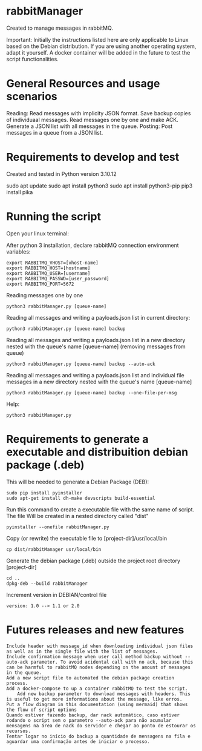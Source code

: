 # rabbitManager
Created to manage messages in rabbitMQ.

Important: Initially the instructions listed here are only applicable to Linux based on the Debian distribution. If you are using another operating system, adapt it yourself. A docker container will be added in the future to test the script functionalities.


# General Resources and usage scenarios
Reading:
    Read messages with implicity JSON format.
    Save backup copies of individuaal messages.
    Read messages one by one and make ACK.
    Generate a JSON list with all messages in the queue.
Posting:
    Post messages in a queue from a JSON list.


# Requirements to develop and test
Created and tested in Python version 3.10.12

sudo apt update
sudo apt install python3
sudo apt install python3-pip
pip3 install pika

# Running the script

Open your linux terminal:

After python 3 installation, declare rabbitMQ connection environment variables:

    export RABBITMQ_VHOST=[vhost-name]
    export RABBITMQ_HOST=[hostname]
    export RABBITMQ_USER=[username]
    export RABBITMQ_PASSWD=[user_password]
    export RABBITMQ_PORT=5672

Reading messages one by one

    python3 rabbitManager.py [queue-name]

Reading all messages and writing a payloads.json list in current directory:

    python3 rabbitManager.py [queue-name] backup

Reading all messages and writing a payloads.json list in a new directory nested with the queue's name [queue-name] (removing messages from queue)

    python3 rabbitManager.py [queue-name] backup --auto-ack

Reading all messages and writing a payloads.json list and individual file messages in a new directory nested with the queue's name [queue-name]

    python3 rabbitManager.py [queue-name] backup --one-file-per-msg


Help:

    python3 rabbitManager.py

# Requirements to generate a executable and distribuition debian package (.deb)
This will be needed to generate a Debian Package (DEB):

    sudo pip install pyinstaller
    sudo apt-get install dh-make devscripts build-essential

Run this command to create a executable file with the same name of script. The file Will be created in a nested directory called "dist"

    pyinstaller --onefile rabbitManager.py

Copy (or rewrite) the executable file to [project-dir]/usr/local/bin

    cp dist/rabbitManager usr/local/bin    

Generate the debian package (.deb) outside the project root directory [project-dir]

    cd ..
    dpkg-deb --build rabbitManager

Increment version in DEBIAN/control file

    version: 1.0 --> 1.1 or 2.0


# Futures releases and new features

	Include header with message_id when downloading individual json files as well as in the single file with the list of messages.
	Include confirmation message when user call method backup without --auto-ack parameter. To avoid acidental call with no ack, because this can be harmful to rabbitMQ nodes depending on the amount of messages in the queue.
	Add a new script file to automated the debian package creation process.
	Add a docker-compose to up a container rabbitMQ to test the script.
        Add new backup parameter to download messages with headers. This is useful to get more informations about the message, like erros.
	Put a flow diagram in this documentation (using mermaid) that shows the flow of script options
 	Quando estiver fazendo backup, dar nack automático, caso estiver rodando o script sem o parametro --auto-ack para não acumular mensagens na área de nack do servidor e chegar ao ponto de estourar os recursos.
  	Tentar logar no início do backup a quantidade de mensagens na fila e aguardar uma confirmação antes de iniciar o processo.
